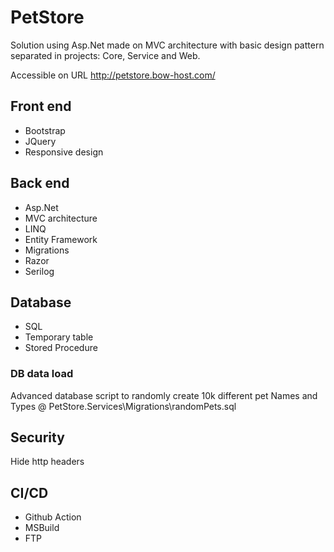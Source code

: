 # PetStore
Solution using Asp.Net made on MVC architecture with basic design pattern separated in projects: Core, Service and Web.

Accessible on URL http://petstore.bow-host.com/



## Front end
- Bootstrap
- JQuery
- Responsive design

## Back end
- Asp.Net
- MVC architecture
- LINQ
- Entity Framework
- Migrations
- Razor
- Serilog

## Database
- SQL
- Temporary table
- Stored Procedure

### DB data load
Advanced database script to randomly create 10k different pet Names and Types @ PetStore.Services\Migrations\randomPets.sql

## Security
Hide http headers

## CI/CD
- Github Action
- MSBuild
- FTP

